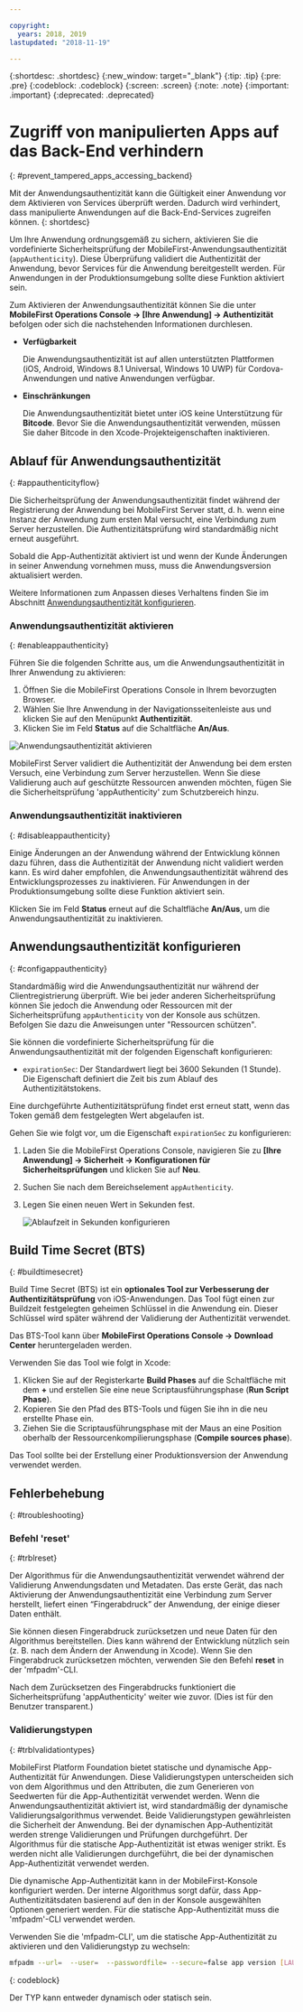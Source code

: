 ```yaml
---

copyright:
  years: 2018, 2019
lastupdated: "2018-11-19"

---
```


{:shortdesc: .shortdesc}
{:new_window: target="_blank"}
{:tip: .tip}
{:pre: .pre}
{:codeblock: .codeblock}
{:screen: .screen}
{:note: .note}
{:important: .important}
{:deprecated: .deprecated}

# Zugriff von manipulierten Apps auf das Back-End verhindern
{: #prevent_tampered_apps_accessing_backend}

Mit der Anwendungsauthentizität kann die Gültigkeit einer Anwendung vor dem Aktivieren von Services überprüft werden. Dadurch wird verhindert, dass manipulierte Anwendungen auf die Back-End-Services zugreifen können.
{: shortdesc}

Um Ihre Anwendung ordnungsgemäß zu sichern, aktivieren Sie die vordefinierte Sicherheitsprüfung der MobileFirst-Anwendungsauthentizität (``appAuthenticity``). Diese Überprüfung validiert die Authentizität der Anwendung, bevor Services für die Anwendung bereitgestellt werden. Für Anwendungen in der Produktionsumgebung sollte diese Funktion aktiviert sein.

Zum Aktivieren der Anwendungsauthentizität können Sie die unter **MobileFirst Operations Console → [Ihre Anwendung] → Authentizität** befolgen oder sich die nachstehenden Informationen durchlesen.

* **Verfügbarkeit**

    Die Anwendungsauthentizität ist auf allen unterstützten Plattformen (iOS, Android, Windows 8.1 Universal, Windows 10 UWP) für Cordova-Anwendungen und native Anwendungen verfügbar.

* **Einschränkungen**

    Die Anwendungsauthentizität bietet unter iOS keine Unterstützung für **Bitcode**. Bevor Sie die Anwendungsauthentizität verwenden, müssen Sie daher Bitcode in den Xcode-Projekteigenschaften inaktivieren.

## Ablauf für Anwendungsauthentizität
{: #appauthenticityflow}

Die Sicherheitsprüfung der Anwendungsauthentizität findet während der Registrierung der Anwendung bei MobileFirst Server statt, d. h. wenn eine Instanz der Anwendung zum ersten Mal versucht, eine Verbindung zum Server herzustellen. Die Authentizitätsprüfung wird standardmäßig nicht erneut ausgeführt.

Sobald die App-Authentizität aktiviert ist und wenn der Kunde Änderungen in seiner Anwendung vornehmen muss, muss die Anwendungsversion aktualisiert werden.

Weitere Informationen zum Anpassen dieses Verhaltens finden Sie im Abschnitt [Anwendungsauthentizität konfigurieren](#configappauthenticity).

### Anwendungsauthentizität aktivieren
{: #enableappauthenticity}

Führen Sie die folgenden Schritte aus, um die Anwendungsauthentizität in Ihrer Anwendung zu aktivieren:

1. Öffnen Sie die MobileFirst Operations Console in Ihrem bevorzugten Browser.
2. Wählen Sie Ihre Anwendung in der Navigationsseitenleiste aus und klicken Sie auf den Menüpunkt **Authentizität**.
3. Klicken Sie im Feld **Status** auf die Schaltfläche **An/Aus**.

![Anwendungsauthentizität aktivieren](/images/enable_application_authenticity.png)

MobileFirst Server validiert die Authentizität der Anwendung bei dem ersten Versuch, eine Verbindung zum Server herzustellen. Wenn Sie diese Validierung auch auf geschützte Ressourcen anwenden möchten, fügen Sie die Sicherheitsprüfung 'appAuthenticity' zum Schutzbereich hinzu.

### Anwendungsauthentizität inaktivieren
{: #disableappauthenticity}

Einige Änderungen an der Anwendung während der Entwicklung können dazu führen, dass die Authentizität der Anwendung nicht validiert werden kann. Es wird daher empfohlen, die Anwendungsauthentizität während des Entwicklungsprozesses zu inaktivieren. Für Anwendungen in der Produktionsumgebung sollte diese Funktion aktiviert sein.

Klicken Sie im Feld **Status** erneut auf die Schaltfläche **An/Aus**, um die Anwendungsauthentizität zu inaktivieren.

## Anwendungsauthentizität konfigurieren
{: #configappauthenticity}

Standardmäßig wird die Anwendungsauthentizität nur während der Clientregistrierung überprüft. Wie bei jeder anderen Sicherheitsprüfung können Sie jedoch die Anwendung oder Ressourcen mit der Sicherheitsprüfung ``appAuthenticity`` von der Konsole aus schützen. Befolgen Sie dazu die Anweisungen unter "Ressourcen schützen".

Sie können die vordefinierte Sicherheitsprüfung für die Anwendungsauthentizität mit der folgenden Eigenschaft konfigurieren:

* ``expirationSec``: Der Standardwert liegt bei 3600 Sekunden (1 Stunde). Die Eigenschaft definiert die Zeit bis zum Ablauf des Authentizitätstokens.

Eine durchgeführte Authentizitätsprüfung findet erst erneut statt, wenn das Token gemäß dem festgelegten Wert abgelaufen ist.

Gehen Sie wie folgt vor, um die Eigenschaft ``expirationSec`` zu konfigurieren:

1. Laden Sie die MobileFirst Operations Console, navigieren Sie zu **[Ihre Anwendung] → Sicherheit → Konfigurationen für Sicherheitsprüfungen** und klicken Sie auf **Neu**.
2. Suchen Sie nach dem Bereichselement ``appAuthenticity``.
3. Legen Sie einen neuen Wert in Sekunden fest.

    ![Ablaufzeit in Sekunden konfigurieren](/images/configuring_expirationSec.png)

## Build Time Secret (BTS)
{: #buildtimesecret}

Build Time Secret (BTS) ist ein **optionales Tool zur Verbesserung der Authentizitätsprüfung** von iOS-Anwendungen. Das Tool fügt einen zur Buildzeit festgelegten geheimen Schlüssel in die Anwendung ein. Dieser Schlüssel wird später während der Validierung der Authentizität verwendet.

Das BTS-Tool kann über **MobileFirst Operations Console → Download Center** heruntergeladen werden.

Verwenden Sie das Tool wie folgt in Xcode:

1. Klicken Sie auf der Registerkarte **Build Phases** auf die Schaltfläche mit dem **+** und erstellen Sie eine neue Scriptausführungsphase (**Run Script Phase**).
2. Kopieren Sie den Pfad des BTS-Tools und fügen Sie ihn in die neu erstellte Phase ein.
3. Ziehen Sie die Scriptausführungsphase mit der Maus an eine Position oberhalb der Ressourcenkompilierungsphase (**Compile sources phase**).

Das Tool sollte bei der Erstellung einer Produktionsversion der Anwendung verwendet werden.

## Fehlerbehebung
{: #troubleshooting}

### Befehl 'reset'
{: #trblreset}

Der Algorithmus für die Anwendungsauthentizität verwendet während der Validierung Anwendungsdaten und Metadaten. Das erste Gerät, das nach Aktivierung der Anwendungsauthentizität eine Verbindung zum Server herstellt, liefert einen “Fingerabdruck” der Anwendung, der einige dieser Daten enthält.

Sie können diesen Fingerabdruck zurücksetzen und neue Daten für den Algorithmus bereitstellen. Dies kann während der Entwicklung nützlich sein (z. B. nach dem Ändern der Anwendung in Xcode). Wenn Sie den Fingerabdruck zurücksetzen möchten, verwenden Sie den Befehl **reset** in der 'mfpadm'-CLI.

Nach dem Zurücksetzen des Fingerabdrucks funktioniert die Sicherheitsprüfung 'appAuthenticity' weiter wie zuvor. (Dies ist für den Benutzer transparent.)

### Validierungstypen
{: #trblvalidationtypes}

MobileFirst Platform Foundation bietet statische und dynamische App-Authentizität für Anwendungen. Diese Validierungstypen unterscheiden sich von dem Algorithmus und den Attributen, die zum Generieren von Seedwerten für die App-Authentizität verwendet werden. Wenn die Anwendungsauthentizität aktiviert ist, wird standardmäßig der dynamische Validierungsalgorithmus verwendet. Beide Validierungstypen gewährleisten die Sicherheit der Anwendung. Bei der dynamischen App-Authentizität werden strenge Validierungen und Prüfungen durchgeführt. Der Algorithmus für die statische App-Authentizität ist etwas weniger strikt. Es werden nicht alle Validierungen durchgeführt, die bei der dynamischen App-Authentizität verwendet werden.

Die dynamische App-Authentizität kann in der MobileFirst-Konsole konfiguriert werden. Der interne Algorithmus sorgt dafür, dass App-Authentizitätsdaten basierend auf den in der Konsole ausgewählten Optionen generiert werden. Für die statische App-Authentizität muss die 'mfpadm'-CLI verwendet werden.

Verwenden Sie die 'mfpadm-CLI', um die statische App-Authentizität zu aktivieren und den Validierungstyp zu wechseln:

```bash
mfpadm --url=  --user=  --passwordfile= --secure=false app version [LAUFZEIT] [APP-NAME] [UMGEBUNG] [VERSION] set authenticity-validation TYP
```
{: codeblock}

Der TYP kann entweder dynamisch oder statisch sein.
